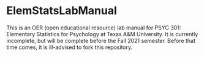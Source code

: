 # ElemStatsLabManual
This is an OER (open educational resource) lab manual for PSYC 301: Elementary Statistics for Psychology at Texas A&M University. It is currently incomplete, but will be complete before the Fall 2021 semester. Before that time comes, it is ill-advised to fork this repository.
